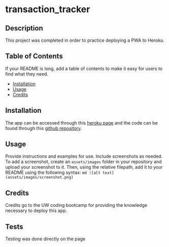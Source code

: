 # transaction_tracker

## Description
This project was completed in order to practice deploying a PWA to Heroku.
## Table of Contents
If your README is long, add a table of contents to make it easy for users to find what they need.
- [Installation](#installation)
- [Usage](#usage)
- [Credits](#credits)
## Installation
The app can be accessed through this [heroku page](https://jorge-transaction-tracker.herokuapp.com/) and the code can be found through this [github repository](https://github.com/jmarq019/transaction_tracker).
## Usage
Provide instructions and examples for use. Include screenshots as needed.
To add a screenshot, create an `assets/images` folder in your repository and upload your screenshot to it. Then, using the relative filepath, add it to your README using the following syntax:
    ```md
    ![alt text](assets/images/screenshot.png)
    ```
## Credits
Credits go to the UW coding bootcamp for providing the knowledge necessary to deploy this app.
## Tests
Testing was done directly on the page